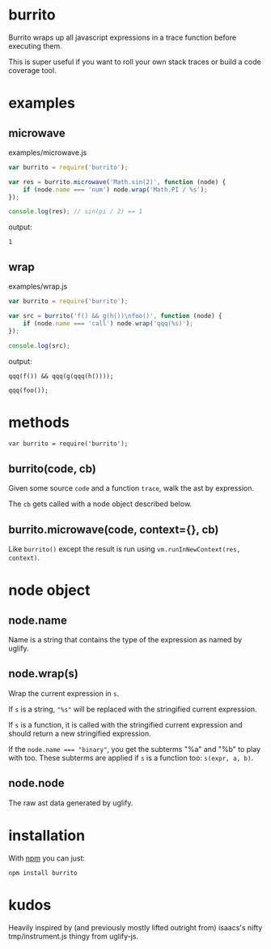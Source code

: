 burrito
=======

Burrito wraps up all javascript expressions in a trace function before executing
them.

This is super useful if you want to roll your own stack traces or build a code
coverage tool.

examples
========

microwave
---------

examples/microwave.js

````javascript
var burrito = require('burrito');

var res = burrito.microwave('Math.sin(2)', function (node) {
    if (node.name === 'num') node.wrap('Math.PI / %s');
});

console.log(res); // sin(pi / 2) == 1
````

output:

    1

wrap
----

examples/wrap.js

````javascript
var burrito = require('burrito');

var src = burrito('f() && g(h())\nfoo()', function (node) {
    if (node.name === 'call') node.wrap('qqq(%s)');
});

console.log(src);
````

output:

    qqq(f()) && qqq(g(qqq(h())));

    qqq(foo());

methods
=======

    var burrito = require('burrito');

burrito(code, cb)
-----------------

Given some source `code` and a function `trace`, walk the ast by expression.

The `cb` gets called with a node object described below.

burrito.microwave(code, context={}, cb)
---------------------------------------

Like `burrito()` except the result is run using
`vm.runInNewContext(res, context)`.

node object
===========

node.name
---------

Name is a string that contains the type of the expression as named by uglify.

node.wrap(s)
------------

Wrap the current expression in `s`.

If `s` is a string, `"%s"` will be replaced with the stringified current
expression.

If `s` is a function, it is called with the stringified current expression and
should return a new stringified expression.

If the `node.name === "binary"`, you get the subterms "%a" and "%b" to play with
too. These subterms are applied if `s` is a function too: `s(expr, a, b)`.

node.node
---------

The raw ast data generated by uglify.

installation
============

With [npm](http://npmjs.org) you can just:

    npm install burrito

kudos
=====

Heavily inspired by (and previously mostly lifted outright from) isaacs's nifty
tmp/instrument.js thingy from uglify-js.
